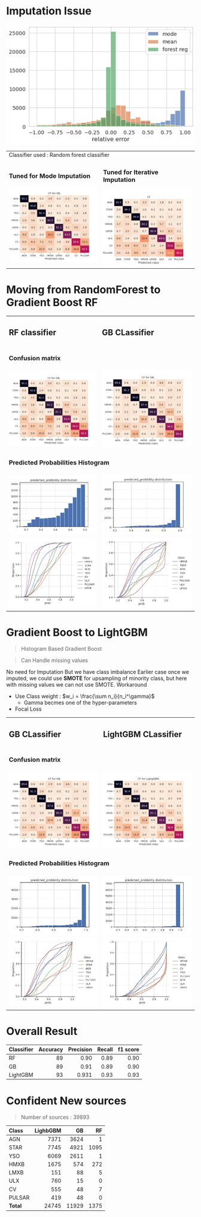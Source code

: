 # Imputation Issue 
<img src='../plots/imp_study/imputation_error.png'>
<table><tr>
<tr>
    <td colspan=2> Classifier used : Random forest classifier</td>
</tr>
<td>
<h3> Tuned for Mode Imputation </h3>
<img src='../plots/higher_models/RF_mod_tuned.jpg'>
</td>
<td>
<h3> Tuned for Iterative Imputation </h3>
<img src='../plots/higher_models/RF_rfimp_tuned.jpg'>
</td>
</tr></table>


# Moving from RandomForest to Gradient Boost RF


<table>
<tr>
    <td> <h2>RF classifier </h2></td>
    <td> <h2>GB CLassifier</h2> </td>
</tr>
<tr>
    <td colspan=2> <h3> Confusion matrix </h3></td>
</tr>
<tr>
    <td>
    <img src='../plots/higher_models/RF_mod_tuned.jpg'>
    </td>
    <td>
    <img src='../plots/higher_models/GB.jpg'>
    </td>
</tr>
<tr>
    <td colspan=2> <h3> Predicted Probabilities Histogram </h3></td>
</tr>
<tr>
    <td>
    <img src='../plots/higher_models/RF_mod_tuned_prob.jpg'>
    </td>
    <td>
    <img src='../plots/higher_models/GB_prob.jpg'>
    </td>
</tr>
<tr>
    <td>
    <img src='../plots/higher_models/RF_mod_tuned_unid_prob.jpg'>
    </td>
    <td>
    <img src='../plots/higher_models/GB_unid_prob.jpg'>
    </td>
</tr>
</table>


# Gradient Boost to LightGBM

> Histogram Based Gradient Boost

> Can Handle missing values

No need for Imputation 
But we have class imbalance
Earlier case once we imputed, we could use **SMOTE** for upsampling of minority class, but here with missing values we can not use SMOTE. Workaround
*   Use Class weight : 
    $w_i = \frac{\sum n_i}{n_i^\gamma}$ 
    *   Gamma becmes one of the hyper-parameters  
*   Focal Loss



<table>
<tr>
    <td> <h2>GB CLassifier</h2> </td>
    <td> <h2>LightGBM CLassifier</h2> </td>
</tr>
<tr>
    <td colspan=2> <h3> Confusion matrix </h3></td>
</tr>
<tr>
    <td>
    <img src='../plots/higher_models/GB.jpg'>
    </td>
    <td>
    <img src='../plots/higher_models/lgb.jpg'>
    </td>
</tr>
<tr>
    <td colspan=2> <h3> Predicted Probabilities Histogram </h3></td>
</tr>
<tr>
    <td>
    <img src='../plots/higher_models/GB_prob.jpg'>
    </td>
    <td>
    <img src='../plots/higher_models/lbg_prob.jpg'>
    </td>
</tr>
<tr>
    <td><img src='../plots/higher_models/GB_unid_prob.jpg'></td>
    <td><img src='../plots/higher_models/lbg_unid_prob.jpg'></td>
</tr>
</table>

# Overall Result 

| Classifier |  Accuracy    |Precision |  Recall    |   f1 score     |
|:------|----------:|----------:|----------:|----------:|
| RF    | 89    |   0.90    |   0.89    |   0.90    |
| GB    |   89  |   0.91    |   0.89    |   0.90    |
| LightGBM  | 93    |   0.931    |  0.93    |   0.93    |    

# Confident New sources 

> Number of sources : 39893


| Class |  LighbGBM |  GB       |   RF      |
|:------|----------:|----------:|----------:|
| AGN   |   7371    |   3624    |   1       |
| STAR  |   7745    |   4921    |   1095    |
|YSO    |   6069    |   2611    |   1       |
|HMXB   |   1675    |   574     |   272     |
|LMXB   |   151     |   88      |   5       |
|ULX    |   760     |   15      |   0       |
|CV     |   555     |   48      |   7       |
|PULSAR |   419     |   48      |   0       |
|**Total** | 24745  |   11929   |   1375    |

